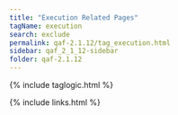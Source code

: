 ```yaml
---
title: "Execution Related Pages"
tagName: execution
search: exclude
permalink: qaf-2.1.12/tag_execution.html
sidebar: qaf_2_1_12-sidebar
folder: qaf-2.1.12
---
```

{% include taglogic.html %}

{% include links.html %}
